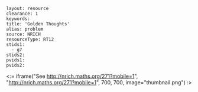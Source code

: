 ````
layout: resource
clearance: 1
keywords:
title: 'Golden Thoughts'
alias: problem
source: NRICH
resourceType: RT12
stids1: 
  - g7
stids2:
pvids1:
pvids2:

````

<:= iframe("See http://nrich.maths.org/271?mobile=1", "http://nrich.maths.org/271?mobile=1", 700, 700, image="thumbnail.png") :>

